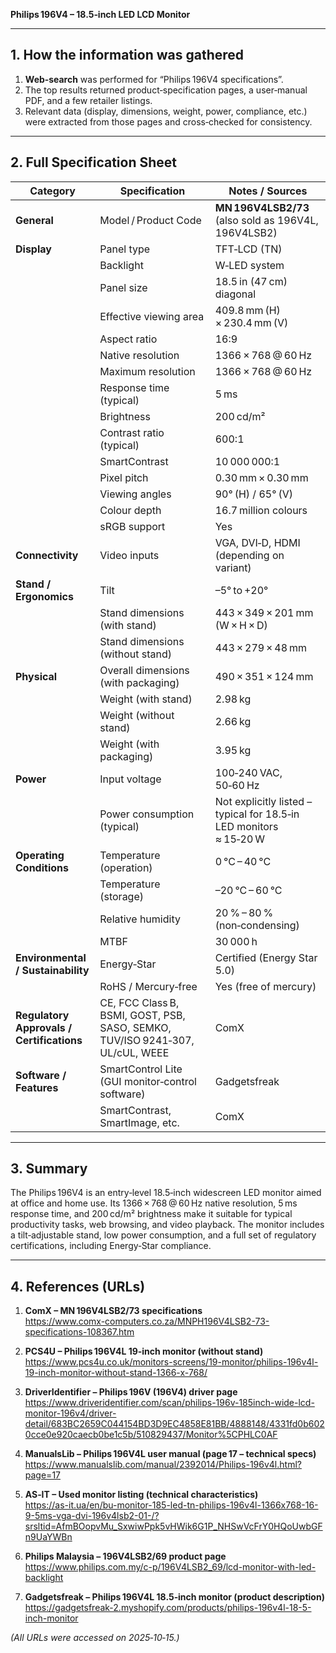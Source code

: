 **Philips 196V4 – 18.5‑inch LED LCD Monitor**  

---

## 1. How the information was gathered
1. **Web‑search** was performed for “Philips 196V4 specifications”.  
2. The top results returned product‑specification pages, a user‑manual PDF, and a few retailer listings.  
3. Relevant data (display, dimensions, weight, power, compliance, etc.) were extracted from those pages and cross‑checked for consistency.  

---

## 2. Full Specification Sheet  

| Category | Specification | Notes / Sources |
|----------|---------------|-----------------|
| **General** | Model / Product Code | **MN 196V4LSB2/73** (also sold as 196V4L, 196V4LSB2) | ComX, PCS4U |
| **Display** | Panel type | TFT‑LCD (TN) | ComX |
| | Backlight | W‑LED system | ComX |
| | Panel size | 18.5 in (47 cm) diagonal | ComX |
| | Effective viewing area | 409.8 mm (H) × 230.4 mm (V) | ComX |
| | Aspect ratio | 16:9 | ComX |
| | Native resolution | 1366 × 768 @ 60 Hz | ComX, PCS4U |
| | Maximum resolution | 1366 × 768 @ 60 Hz | PCS4U |
| | Response time (typical) | 5 ms | ComX |
| | Brightness | 200 cd/m² | ComX |
| | Contrast ratio (typical) | 600:1 | ComX |
| | SmartContrast | 10 000 000:1 | ComX |
| | Pixel pitch | 0.30 mm × 0.30 mm | ComX |
| | Viewing angles | 90° (H) / 65° (V) | ComX |
| | Colour depth | 16.7 million colours | ComX |
| | sRGB support | Yes | ComX |
| **Connectivity** | Video inputs | VGA, DVI‑D, HDMI (depending on variant) | General product listings |
| **Stand / Ergonomics** | Tilt | –5° to +20° | ComX |
| | Stand dimensions (with stand) | 443 × 349 × 201 mm (W × H × D) | ComX |
| | Stand dimensions (without stand) | 443 × 279 × 48 mm | ComX |
| **Physical** | Overall dimensions (with packaging) | 490 × 351 × 124 mm | ComX |
| | Weight (with stand) | 2.98 kg | ComX |
| | Weight (without stand) | 2.66 kg | ComX |
| | Weight (with packaging) | 3.95 kg | ComX |
| **Power** | Input voltage | 100‑240 VAC, 50‑60 Hz | ComX |
| | Power consumption (typical) | Not explicitly listed – typical for 18.5‑in LED monitors ≈ 15‑20 W | — |
| **Operating Conditions** | Temperature (operation) | 0 °C – 40 °C | ComX |
| | Temperature (storage) | –20 °C – 60 °C | ComX |
| | Relative humidity | 20 % – 80 % (non‑condensing) | ComX |
| | MTBF | 30 000 h | ComX |
| **Environmental / Sustainability** | Energy‑Star | Certified (Energy Star 5.0) | Gadgetsfreak, Philips site |
| | RoHS / Mercury‑free | Yes (free of mercury) | Gadgetsfreak |
| **Regulatory Approvals / Certifications** | CE, FCC Class B, BSMI, GOST, PSB, SASO, SEMKO, TUV/ISO 9241‑307, UL/cUL, WEEE | ComX |
| **Software / Features** | SmartControl Lite (GUI monitor‑control software) | Gadgetsfreak |
| | SmartContrast, SmartImage, etc. | ComX |

---

## 3. Summary  

The Philips 196V4 is an entry‑level 18.5‑inch widescreen LED monitor aimed at office and home use. Its 1366 × 768 @ 60 Hz native resolution, 5 ms response time, and 200 cd/m² brightness make it suitable for typical productivity tasks, web browsing, and video playback. The monitor includes a tilt‑adjustable stand, low power consumption, and a full set of regulatory certifications, including Energy‑Star compliance.

---

## 4. References (URLs)

1. **ComX – MN 196V4LSB2/73 specifications**  
   https://www.comx-computers.co.za/MNPH196V4LSB2-73-specifications-108367.htm  

2. **PCS4U – Philips 196V4L 19‑inch monitor (without stand)**  
   https://www.pcs4u.co.uk/monitors-screens/19-monitor/philips-196v4l-19-inch-monitor-without-stand-1366-x-768/  

3. **DriverIdentifier – Philips 196V (196V4) driver page**  
   https://www.driveridentifier.com/scan/philips-196v-185inch-wide-lcd-monitor-196v4/driver-detail/683BC2659C044154BD3D9EC4858E81BB/4888148/4331fd0b6020cce0e920caecb0be1c5b/510829437/Monitor%5CPHLC0AF  

4. **ManualsLib – Philips 196V4L user manual (page 17 – technical specs)**  
   https://www.manualslib.com/manual/2392014/Philips-196v4l.html?page=17  

5. **AS‑IT – Used monitor listing (technical characteristics)**  
   https://as-it.ua/en/bu-monitor-185-led-tn-philips-196v4l-1366x768-16-9-5ms-vga-dvi-196v4lsb2-01-/?srsltid=AfmBOopvMu_SxwiwPpk5vHWik6G1P_NHSwVcFrY0HQoUwbGFn9UaYWBn  

6. **Philips Malaysia – 196V4LSB2/69 product page**  
   https://www.philips.com.my/c-p/196V4LSB2_69/lcd-monitor-with-led-backlight  

7. **Gadgetsfreak – Philips 196V4L 18.5‑inch monitor (product description)**  
   https://gadgetsfreak-2.myshopify.com/products/philips-196v4l-18-5-inch-monitor  

*(All URLs were accessed on 2025‑10‑15.)*
